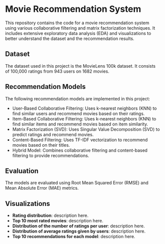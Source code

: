# Movie Recommendation System

This repository contains the code for a movie recommendation system using various collaborative filtering and matrix factorization techniques. It includes extensive exploratory data analysis (EDA) and visualizations to better understand the dataset and the recommendation results.

## Dataset

The dataset used in this project is the MovieLens 100k dataset. It consists of 100,000 ratings from 943 users on 1682 movies.

## Recommendation Models

The following recommendation models are implemented in this project:

- User-Based Collaborative Filtering: Uses k-nearest neighbors (KNN) to find similar users and recommend movies based on their ratings.
- Item-Based Collaborative Filtering: Uses k-nearest neighbors (KNN) to find similar items and recommend movies based on item similarity.
- Matrix Factorization (SVD): Uses Singular Value Decomposition (SVD) to predict ratings and recommend movies.
- Content-Based Filtering: Uses TF-IDF vectorization to recommend movies based on their titles.
- Hybrid Model: Combines collaborative filtering and content-based filtering to provide recommendations.

## Evaluation

The models are evaluated using Root Mean Squared Error (RMSE) and Mean Absolute Error (MAE) metrics.

## Visualizations

- **Rating distribution**: description here.
- **Top 10 most rated movies**: description here.
- **Distribution of the number of ratings per user**: description here.
- **Distribution of average ratings given by users**: description here.
- **Top 10 recommendations for each model**: description here.
